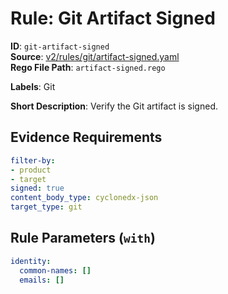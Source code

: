 # Rule: Git Artifact Signed

**ID**: `git-artifact-signed`  
**Source**: [v2/rules/git/artifact-signed.yaml](https://github.com/scribe-public/sample-policies/v2/rules/git/artifact-signed.yaml)  
**Rego File Path**: `artifact-signed.rego`  

**Labels**: Git

**Short Description**: Verify the Git artifact is signed.

## Evidence Requirements

```yaml
filter-by:
- product
- target
signed: true
content_body_type: cyclonedx-json
target_type: git
```
## Rule Parameters (`with`)

```yaml
identity:
  common-names: []
  emails: []
```
